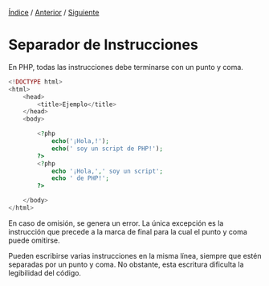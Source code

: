 [Índice](../readme.md) / [Anterior](../funcion-echo/funcion_echo_en_php.md) / [Siguiente](../comentarios/comentarios_php.md)

# Separador de Instrucciones 

En PHP, todas las instrucciones debe terminarse con un punto y coma.

```php
<!DOCTYPE html>
<html>
    <head>
        <title>Ejemplo</title>
    </head>
    <body>

        <?php
            echo('¡Hola,!');
            echo(' soy un script de PHP!');
        ?>
        <?php
            echo '¡Hola,',' soy un script';
            echo ' de PHP!';
        ?>

    </body>
</html>
```

En caso de omisión, se genera un error. La única excepción es la instrucción que precede a la marca de final para la cual el punto y coma puede omitirse.

Pueden escribirse varias instrucciones en la misma línea, siempre que estén separadas por un punto y coma. No obstante, esta escritura dificulta la legibilidad del código.